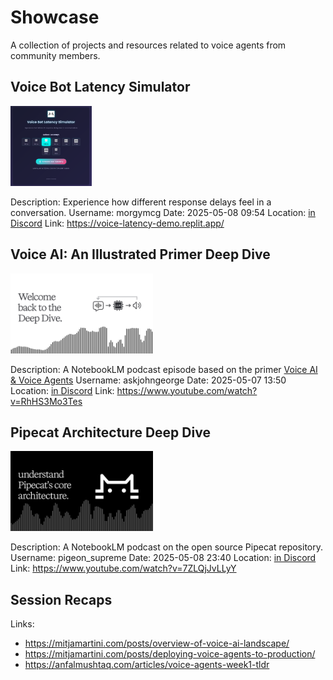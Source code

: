 # Showcase

A collection of projects and resources related to voice agents from community members.

## Voice Bot Latency Simulator

<img src="./media/voice-bot-latency-simulator-interface.png" alt="Voice Bot Latency Simulator Interface" height="128px" />

Description: Experience how different response delays feel in a conversation.
Username: morgymcg
Date: 2025-05-08 09:54
Location: [in Discord](https://discord.com/channels/1239284677165056021/1370041616500396153/1370081553941790730)
Link: https://voice-latency-demo.replit.app/


## Voice AI: An Illustrated Primer Deep Dive

<img src="./media/voice-ai-illustrated-primer-the-deep-dive-thumbnail.png" alt="Voice AI: An Illustrated Primer Deep Dive" height="128px" />

Description: A NotebookLM podcast episode based on the primer [Voice AI & Voice Agents](https://voiceaiandvoiceagents.com/)
Username: askjohngeorge
Date: 2025-05-07 13:50
Location: [in Discord](https://discord.com/channels/1239284677165056021/1369476628035403816/1369778352973676544)
Link: https://www.youtube.com/watch?v=RhHS3Mo3Tes


## Pipecat Architecture Deep Dive

<img src="./media/pipecat-architecture-components-and-development-thumbnail.png" alt="Pipecat Architecture Deep Dive" height="128px" />

Description: A NotebookLM podcast on the open source Pipecat repository.
Username: pigeon_supreme
Date: 2025-05-08 23:40
Location: [in Discord](https://discord.com/channels/1239284677165056021/1370041616500396153/1370289359374254080)
Link: https://www.youtube.com/watch?v=7ZLQjJvLLyY


## Session Recaps

Links:
- https://mitjamartini.com/posts/overview-of-voice-ai-landscape/
- https://mitjamartini.com/posts/deploying-voice-agents-to-production/
- https://anfalmushtaq.com/articles/voice-agents-week1-tldr